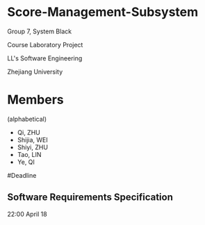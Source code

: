 # Score-Management-Subsystem
Group 7, System Black

Course Laboratory Project

LL's Software Engineering

Zhejiang University

# Members
(alphabetical)
* Qi, ZHU
* Shijia, WEI
* Shiyi, ZHU
* Tao, LIN
* Ye, QI

#Deadline
## Software Requirements Specification
22:00 April 18 

